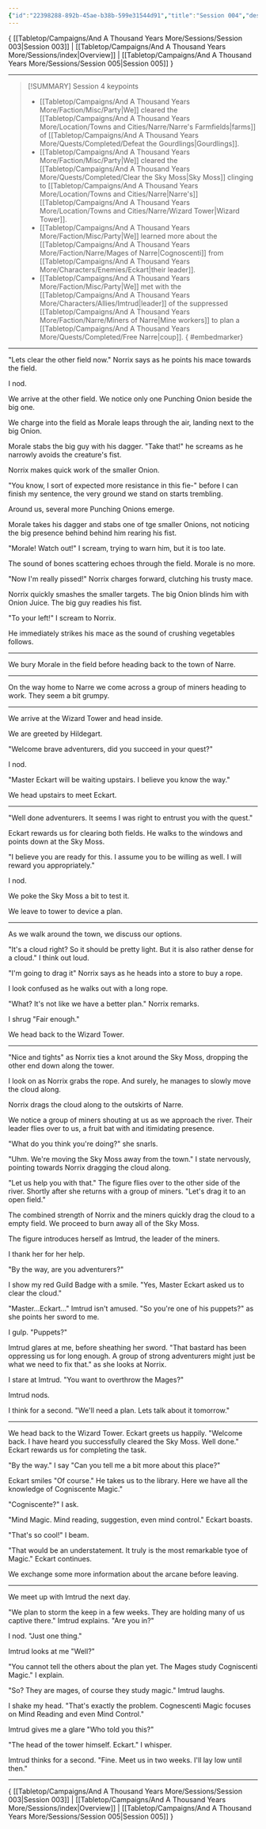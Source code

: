 ```yaml
---
{"id":"22398288-892b-45ae-b38b-599e31544d91","title":"Session 004","description":"Session 4","publish":true,"date_created":"Saturday, June 10th 2023, 12:51:38 pm","date_modified":"Friday, April 26th 2024, 11:23:01 pm","editing_lock":false,"live_preview":true,"cssclasses":["mado-heading"],"path":"Tabletop/Campaigns/And A Thousand Years More/Sessions/Session 004.md","permalink":"/tabletop/campaigns/and-a-thousand-years-more/sessions/session-004/","PassFrontmatter":true}
---
```



{ [[Tabletop/Campaigns/And A Thousand Years More/Sessions/Session 003\|Session 003]] | [[Tabletop/Campaigns/And A Thousand Years More/Sessions/index\|Overview]] | [[Tabletop/Campaigns/And A Thousand Years More/Sessions/Session 005\|Session 005]] }

---

> [!SUMMARY] Session 4 keypoints
> - [[Tabletop/Campaigns/And A Thousand Years More/Faction/Misc/Party\|We]] cleared the [[Tabletop/Campaigns/And A Thousand Years More/Location/Towns and Cities/Narre/Narre's Farmfields\|farms]] of [[Tabletop/Campaigns/And A Thousand Years More/Quests/Completed/Defeat the Gourdlings\|Gourdlings]].
> - [[Tabletop/Campaigns/And A Thousand Years More/Faction/Misc/Party\|We]] cleared the [[Tabletop/Campaigns/And A Thousand Years More/Quests/Completed/Clear the Sky Moss\|Sky Moss]] clinging to [[Tabletop/Campaigns/And A Thousand Years More/Location/Towns and Cities/Narre\|Narre's]] [[Tabletop/Campaigns/And A Thousand Years More/Location/Towns and Cities/Narre/Wizard Tower\|Wizard Tower]].
> - [[Tabletop/Campaigns/And A Thousand Years More/Faction/Misc/Party\|We]] learned more about the [[Tabletop/Campaigns/And A Thousand Years More/Faction/Narre/Mages of Narre\|Cognoscenti]] from [[Tabletop/Campaigns/And A Thousand Years More/Characters/Enemies/Eckart\|their leader]].
> - [[Tabletop/Campaigns/And A Thousand Years More/Faction/Misc/Party\|We]] met with the [[Tabletop/Campaigns/And A Thousand Years More/Characters/Allies/Imtrud\|leader]] of the suppressed [[Tabletop/Campaigns/And A Thousand Years More/Faction/Narre/Miners of Narre\|Mine workers]] to plan a [[Tabletop/Campaigns/And A Thousand Years More/Quests/Completed/Free Narre\|coup]].
{ #embedmarker}


---

"Lets clear the other field now." Norrix says as he points his mace towards the field.

I nod.

We arrive at the other field. We notice only one Punching Onion beside the big one.

We charge into the field as Morale leaps through the air, landing next to the big Onion.

Morale stabs the big guy with his dagger. "Take that!" he screams as he narrowly avoids the creature's fist.

Norrix makes quick work of the smaller Onion.

"You know, I sort of expected more resistance in this fie-" before I can finish my sentence, the very ground we stand on starts trembling.

Around us, several more Punching Onions emerge.

Morale takes his dagger and stabs one of tge smaller Onions, not noticing the big presence behind behind him rearing his fist.

"Morale! Watch out!" I scream, trying to warn him, but it is too late.

The sound of bones scattering echoes through the field. Morale is no more.

"Now I'm really pissed!" Norrix charges forward, clutching his trusty mace.

Norrix quickly smashes the smaller targets. The big Onion blinds him with Onion Juice. The big guy readies his fist.

"To your left!" I scream to Norrix.

He immediately strikes his mace as the sound of crushing vegetables follows.

---

We bury Morale in the field before heading back to the town of Narre.

---

On the way home to Narre we come across a group of miners heading to work. They seem a bit grumpy.

---

We arrive at the Wizard Tower and head inside.

We are greeted by Hildegart.

"Welcome brave adventurers, did you succeed in your quest?"

I nod.

"Master Eckart will be waiting upstairs. I believe you know the way."

We head upstairs to meet Eckart.

---

"Well done adventurers. It seems I was right to entrust you with the quest."

Eckart rewards us for clearing both fields. He walks to the windows and points down at the Sky Moss.

"I believe you are ready for this. I assume you to be willing as well. I will reward you appropriately."

I nod.

We poke the Sky Moss a bit to test it.

We leave to tower to device a plan.

---

As we walk around the town, we discuss our options.

"It's a cloud right? So it should be pretty light. But it is also rather dense for a cloud." I think out loud.

"I'm going to drag it" Norrix says as he heads into a store to buy a rope.

I look confused as he walks out with a long rope.

"What? It's not like we have a better plan." Norrix remarks.

I shrug "Fair enough."

We head back to the Wizard Tower.

---

"Nice and tights" as Norrix ties a knot around the Sky Moss, dropping the other end down along the tower.

I look on as Norrix grabs the rope. And surely, he manages to slowly move the cloud along.

Norrix drags the cloud along to the outskirts of Narre.

We notice a group of miners shouting at us as we approach the river. Their leader flies over to us, a fruit bat with and itimidating presence.

"What do you think you're doing?" she snarls.

"Uhm. We're moving the Sky Moss away from the town." I state nervously, pointing towards Norrix dragging the cloud along.

"Let us help you with that." The figure flies over to the other side of the river. Shortly after she returns with a group of miners. "Let's drag it to an open field."

The combined strength of Norrix and the miners quickly drag the cloud to a empty field. We proceed to burn away all of the Sky Moss.

The figure introduces herself as Imtrud, the leader of the miners.

I thank her for her help.

"By the way, are you adventurers?"

I show my red Guild Badge with a smile. "Yes, Master Eckart asked us to clear the cloud."

"Master…Eckart…" Imtrud isn't amused. "So you're one of his puppets?" as she points her sword to me.

I gulp. "Puppets?"

Imtrud glares at me, before sheathing her sword. "That bastard has been oppressing us for long enough. A group of strong adventurers might just be what we need to fix that." as she looks at Norrix.

I stare at Imtrud. "You want to overthrow the Mages?"

Imtrud nods.

I think for a second. "We'll need a plan. Lets talk about it tomorrow."

---

We head back to the Wizard Tower. Eckart greets us happily. "Welcome back. I have heard you successfully cleared the Sky Moss. Well done." Eckart rewards us for completing the task.

"By the way." I say "Can you tell me a bit more about this place?"

Eckart smiles "Of course." He takes us to the library. Here we have all the knowledge of Cogniscente Magic."

"Cogniscente?" I ask.

"Mind Magic. Mind reading, suggestion, even mind control." Eckart boasts.

"That's so cool!" I beam.

"That would be an understatement. It truly is the most remarkable tyoe of Magic." Eckart continues.

We exchange some more information about the arcane before leaving.

---

We meet up with Imtrud the next day.

"We plan to storm the keep in a few weeks. They are holding many of us captive there." Imtrud explains. "Are you in?"

I nod. "Just one thing."

Imtrud looks at me "Well?"

"You cannot tell the others about the plan yet. The Mages study Cogniscenti Magic." I explain.

"So? They are mages, of course they study magic." Imtrud laughs.

I shake my head. "That's exactly the problem. Cognescenti Magic focuses on Mind Reading and even Mind Control."

Imtrud gives me a glare "Who told you this?"

"The head of the tower himself. Eckart." I whisper.

Imtrud thinks for a second. "Fine. Meet us in two weeks. I'll lay low until then."

---

{ [[Tabletop/Campaigns/And A Thousand Years More/Sessions/Session 003\|Session 003]] | [[Tabletop/Campaigns/And A Thousand Years More/Sessions/index\|Overview]] | [[Tabletop/Campaigns/And A Thousand Years More/Sessions/Session 005\|Session 005]] }
